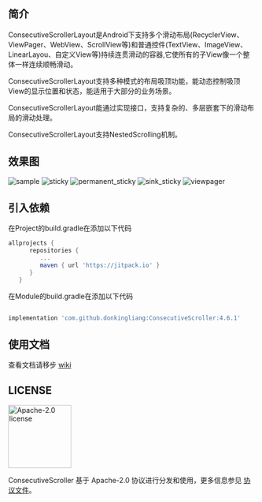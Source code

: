 ## 简介

ConsecutiveScrollerLayout是Android下支持多个滑动布局(RecyclerView、ViewPager、WebView、ScrollView等)和普通控件(TextView、ImageView、LinearLayou、自定义View等)持续连贯滑动的容器,它使所有的子View像一个整体一样连续顺畅滑动。

ConsecutiveScrollerLayout支持多种模式的布局吸顶功能，能动态控制吸顶View的显示位置和状态，能适用于大部分的业务场景。

ConsecutiveScrollerLayout能通过实现接口，支持复杂的、多层嵌套下的滑动布局的滑动处理。

ConsecutiveScrollerLayout支持NestedScrolling机制。

## 效果图

![sample](https://upload-images.jianshu.io/upload_images/2365010-1d0ebf289428ce8c.gif?imageMogr2/auto-orient/strip) 
![sticky](https://upload-images.jianshu.io/upload_images/2365010-f2b64d20022d2566.gif?imageMogr2/auto-orient/strip)
![permanent_sticky](https://github.com/donkingliang/ConsecutiveScroller/blob/master/image/permanent_sticky.gif?raw=true)
![sink_sticky](https://github.com/donkingliang/ConsecutiveScroller/blob/master/image/sink_sticky.gif?raw=true)
![viewpager](https://github.com/donkingliang/ConsecutiveScroller/blob/master/image/viewpager.gif?raw=true)

## 引入依赖

在Project的build.gradle在添加以下代码

```groovy
allprojects {
      repositories {
         ...
         maven { url 'https://jitpack.io' }
      }
   }
```
在Module的build.gradle在添加以下代码
```groovy

implementation 'com.github.donkingliang:ConsecutiveScroller:4.6.1'
```

## 使用文档

查看文档请移步 [wiki](https://github.com/donkingliang/ConsecutiveScroller/wiki)

## LICENSE

<img alt="Apache-2.0 license" src="https://www.apache.org/img/ASF20thAnniversary.jpg" width="128">

ConsecutiveScroller 基于 Apache-2.0 协议进行分发和使用，更多信息参见 [协议文件](LICENSE)。

